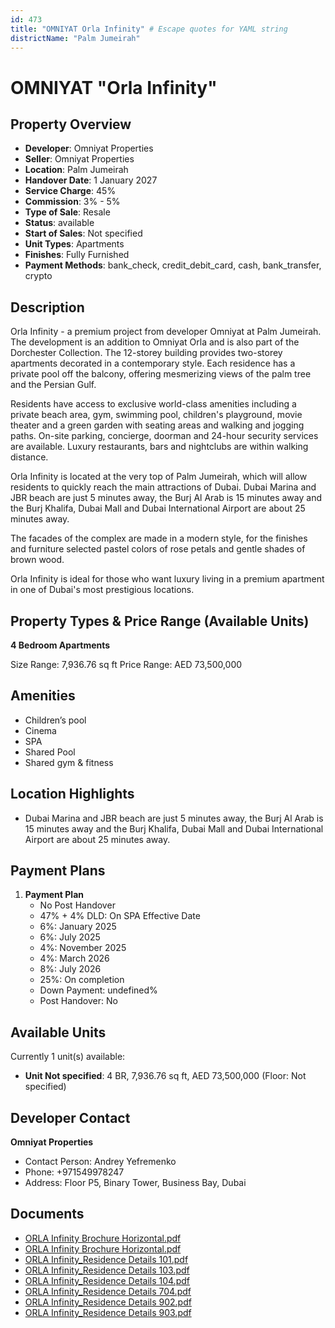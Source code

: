 ```yaml
---
id: 473
title: "OMNIYAT Orla Infinity" # Escape quotes for YAML string
districtName: "Palm Jumeirah"
---
```


# OMNIYAT "Orla Infinity"

## Property Overview
- **Developer**: Omniyat Properties
- **Seller**: Omniyat Properties
- **Location**: Palm Jumeirah
- **Handover Date**: 1 January 2027
- **Service Charge**: 45%
- **Commission**: 3% - 5%
- **Type of Sale**: Resale
- **Status**: available
- **Start of Sales**: Not specified
- **Unit Types**: Apartments
- **Finishes**: Fully Furnished
- **Payment Methods**: bank_check, credit_debit_card, cash, bank_transfer, crypto

## Description
Orla Infinity - a premium project from developer Omniyat at Palm Jumeirah. The development is an addition to Omniyat Orla and is also part of the Dorchester Collection. The 12-storey building provides two-storey apartments decorated in a contemporary style. Each residence has a private pool off the balcony, offering mesmerizing views of the palm tree and the Persian Gulf.

 Residents have access to exclusive world-class amenities including a private beach area, gym, swimming pool, children's playground, movie theater and a green garden with seating areas and walking and jogging paths. On-site parking, concierge, doorman and 24-hour security services are available. Luxury restaurants, bars and nightclubs are within walking distance. 

  Orla Infinity is located at the very top of Palm Jumeirah, which will allow residents to quickly reach the main attractions of Dubai. Dubai Marina and JBR beach are just 5 minutes away, the Burj Al Arab is 15 minutes away and the Burj Khalifa, Dubai Mall and Dubai International Airport are about 25 minutes away.

 The facades of the complex are made in a modern style, for the finishes and furniture selected pastel colors of rose petals and gentle shades of brown wood. 

 Orla Infinity is ideal for those who want luxury living in a premium apartment in one of Dubai's most prestigious locations.

## Property Types & Price Range (Available Units)
**4 Bedroom Apartments**

Size Range: 7,936.76 sq ft
Price Range: AED 73,500,000

## Amenities
- Children’s pool
- Cinema
- SPA
- Shared Pool
- Shared gym & fitness

## Location Highlights
- Dubai Marina and JBR beach are just 5 minutes away, the Burj Al Arab is 15 minutes away and the Burj Khalifa, Dubai Mall and Dubai International Airport are about 25 minutes away.

## Payment Plans
1. **Payment Plan**
   - No Post Handover
   - 47% + 4% DLD: On SPA Effective Date
   - 6%: January 2025
   - 6%: July 2025
   - 4%: November 2025
   - 4%: March 2026
   - 8%: July 2026
   - 25%: On completion
   - Down Payment: undefined%
   - Post Handover: No

## Available Units
Currently 1 unit(s) available:
- **Unit Not specified**: 4 BR, 7,936.76 sq ft, AED 73,500,000 (Floor: Not specified)

## Developer Contact
**Omniyat Properties**
- Contact Person: Andrey Yefremenko
- Phone: +971549978247
- Address: Floor P5, Binary Tower, Business Bay, Dubai

## Documents
- [ORLA Infinity Brochure Horizontal.pdf](https://cdn.geniemap.net/2023/11/01/0QCf1Inzl6IxnUyO7khRntn3AbOkdYnMx0I2JeLq.pdf)
- [ORLA Infinity Brochure Horizontal.pdf](https://cdn.geniemap.net/2023/11/01/0QCf1Inzl6IxnUyO7khRntn3AbOkdYnMx0I2JeLq.pdf)
- [ORLA Infinity_Residence  Details 101.pdf](https://cdn.geniemap.net/2023/11/01/6r8HU1UWhrYvCRObWinC52uiwiaZDFzr5V9uRMPD.pdf)
- [ORLA Infinity_Residence  Details 103.pdf](https://cdn.geniemap.net/2023/11/01/5PNvV1XNiqklqizphZnLckdQdP8ynr7Jc3BVtSCn.pdf)
- [ORLA Infinity_Residence  Details 104.pdf](https://cdn.geniemap.net/2023/11/01/zOhaF7vL75pqf5RzfcUcyZQQemjVy0RaUm4Z8okE.pdf)
- [ORLA Infinity_Residence  Details 704.pdf](https://cdn.geniemap.net/2023/11/01/83uQcoZpkuDomVViy0MMOMOBRZVe8kAlDUSThV9k.pdf)
- [ORLA Infinity_Residence  Details 902.pdf](https://cdn.geniemap.net/2023/11/01/X8PCGPnrzPqc5UJKRcghOb19mHzUBpG06jcR6Uau.pdf)
- [ORLA Infinity_Residence  Details 903.pdf](https://cdn.geniemap.net/2023/11/01/3GFCl4qrwaQdKVItzVbVbAfdttIoQUmydOSV1HpD.pdf)
